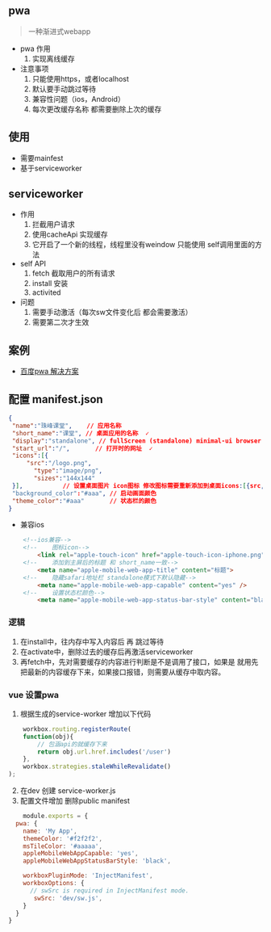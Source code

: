 ## pwa 
> 一种渐进式webapp
 - pwa 作用  
     1. 实现离线缓存
 - 注意事项
     1. 只能使用https，或者localhost
     2. 默认要手动跳过等待
     3. 兼容性问题（ios，Android）
     4. 每次更改缓存名称 都需要删除上次的缓存
## 使用
- 需要mainfest 
- 基于serviceworker

## serviceworker
- 作用  
    1. 拦截用户请求
    2. 使用cacheApi 实现缓存
    3. 它开启了一个新的线程，线程里没有weindow 只能使用 self调用里面的方法
- self API  
    1. fetch 截取用户的所有请求
    2. install 安装
    3. activited
- 问题
    1. 需要手动激活（每次sw文件变化后 都会需要激活）
    2. 需要第二次才生效


## 案例
 - [百度pwa 解决方案](https://lavas.baidu.com/)

 ## 配置 manifest.json

 ```json
{
  "name":"珠峰课堂",    // 应用名称
  "short_name":"课堂", // 桌面应用的名称  ✓
  "display":"standalone", // fullScreen (standalone) minimal-ui browser ✓
  "start_url":"/",       // 打开时的网址  ✓
  "icons":[{
      "src":"/logo.png",
        "type":"image/png",
        "sizes":"144x144"
  }],           // 设置桌面图片 icon图标 修改图标需要重新添加到桌面icons:[{src,sizes,type}]
  "background_color":"#aaa", // 启动画面颜色
  "theme_color":"#aaa"       // 状态栏的颜色
}
 ```
- 兼容ios
```html
    <!--ios兼容-->
    <!--    图标icon-->
        <link rel="apple-touch-icon" href="apple-touch-icon-iphone.png"/>
    <!--    添加到主屏后的标题 和 short_name一致-->
        <meta name="apple-mobile-web-app-title" content="标题">
    <!--    隐藏safari地址栏 standalone模式下默认隐藏-->
        <meta name="apple-mobile-web-app-capable" content="yes" />
    <!--    设置状态栏颜色-->
        <meta name="apple-mobile-web-app-status-bar-style" content="black-translucent" />
```

### 逻辑
1. 在install中，往内存中写入内容后 再 跳过等待
2. 在activate中，删除过去的缓存后再激活serviceworker
3. 再fetch中，先对需要缓存的内容进行判断是不是调用了接口，如果是 就用先把最新的内容缓存下来，如果接口报错，则需要从缓存中取内容。



### vue 设置pwa

1. 根据生成的service-worker 增加以下代码
```javascript
    workbox.routing.registerRoute(
    function(obj){ 
        // 包涵api的就缓存下来
        return obj.url.href.includes('/user')
    },
    workbox.strategies.staleWhileRevalidate()
);

```
2. 在dev 创建 service-worker.js
3. 配置文件增加 删除public manifest
```javascript
    module.exports = {
  pwa: {
    name: 'My App',
    themeColor: '#f2f2f2',
    msTileColor: '#aaaaa',
    appleMobileWebAppCapable: 'yes',
    appleMobileWebAppStatusBarStyle: 'black',

    workboxPluginMode: 'InjectManifest',
    workboxOptions: {
      // swSrc is required in InjectManifest mode.
       swSrc: 'dev/sw.js',
    }
  }
}
```
